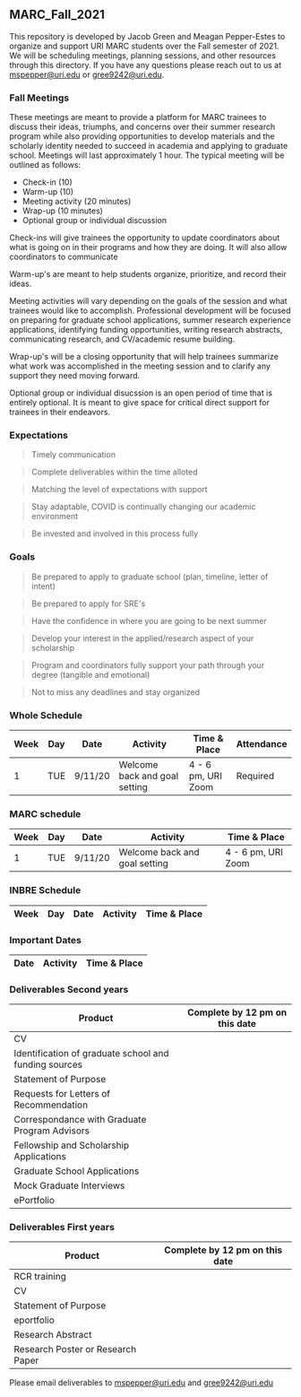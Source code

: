 ## MARC_Fall_2021

This repository is developed by Jacob Green and Meagan Pepper-Estes to organize and support URI MARC students over the Fall semester of 2021. We will be scheduling meetings, planning sessions, and other resources through this directory. If you have any questions please reach out to us at mspepper@uri.edu or gree9242@uri.edu.

### Fall Meetings

These meetings are meant to provide a platform for MARC trainees to discuss their ideas, triumphs, and concerns over their summer research program while also providing opportunities to develop materials and the scholarly identity needed to succeed in academia and applying to graduate school. Meetings will last approximately 1 hour. The typical meeting will be outlined as follows:

* Check-in (10)
* Warm-up (10)
* Meeting activity (20 minutes)
* Wrap-up (10 minutes)
* Optional group or individual discussion

Check-ins will give trainees the opportunity to update coordinators about what is going on in their programs and how they are doing. It will also allow coordinators to communicate 

Warm-up's are meant to help students organize, prioritize, and record their ideas.

Meeting activities will vary depending on the goals of the session and what trainees would like to accomplish. Professional development will be focused on preparing for graduate school applications, summer research experience applications, identifying funding opportunities, writing research abstracts, communicating research, and CV/academic resume building. 

Wrap-up's will be a closing opportunity that will help trainees summarize what work was accomplished in the meeting session and to clarify any support they need moving forward.

Optional group or individual disucssion is an open period of time that is entirely optional. It is meant to give space for critical direct support for trainees in their endeavors. 

### Expectations

> Timely communication

> Complete deliverables within the time alloted

> Matching the level of expectations with support

> Stay adaptable, COVID is continually changing our academic environment

> Be invested and involved in this process fully 

### Goals

> Be prepared to apply to graduate school (plan, timeline, letter of intent)

> Be prepared to apply for SRE's

> Have the confidence in where you are going to be next summer

> Develop your interest in the applied/research aspect of your scholarship

> Program and coordinators fully support your path through your degree (tangible and emotional)

> Not to miss any deadlines and stay organized

### Whole Schedule

Week | Day | Date     | Activity     | Time & Place           | Attendance |
---- | --- | -------- | -------------| -----------------------| -----------|
1    | TUE | 9/11/20 | Welcome back and goal setting | 4 - 6 pm, URI Zoom | Required |


### MARC schedule

Week | Day | Date     | Activity     | Time & Place           | 
---- | --- | -------- | -------------| -----------------------|
1    | TUE | 9/11/20 | Welcome back and goal setting | 4 - 6 pm, URI Zoom |


### INBRE Schedule

Week | Day | Date     | Activity               | Time & Place           | 
---- | --- | -------- | ---------------------- | -----------------------|


### Important Dates

 Date     | Activity     | Time & Place           | 
 -------- | -------------| -----------------------|

 
 
### Deliverables Second years

Product                    | Complete by 12 pm on this date  |
-------------------------- | ------------------------------- |
CV |
Identification of graduate school and funding sources |
Statement of Purpose |
Requests for Letters of Recommendation |
Correspondance with Graduate Program Advisors |
Fellowship and Scholarship Applications |
Graduate School Applications |
Mock Graduate Interviews |
ePortfolio |

### Deliverables First years

Product                    | Complete by 12 pm on this date  |
-------------------------- | ------------------------------- |
RCR training |
CV |
Statement of Purpose |
eportfolio |
Research Abstract |
Research Poster or Research Paper |


Please email deliverables to mspepper@uri.edu and gree9242@uri.edu
